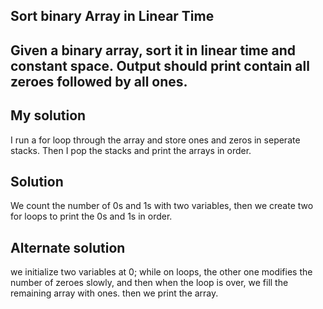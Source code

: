 ## Sort binary Array in Linear Time

## Given a binary array, sort it in linear time and constant space. Output should print contain all zeroes followed by all ones.

## My solution

I run a for loop through the array and store ones and zeros in seperate stacks. Then I pop the stacks and print the arrays in order.

## Solution

We count the number of 0s and 1s with two variables, then we create two for loops to print the 0s and 1s in order.

## Alternate solution

we initialize two variables at 0; while on loops, the other one modifies the number of zeroes slowly, and then when the loop is over, we fill the remaining array with ones. then we print the array.
